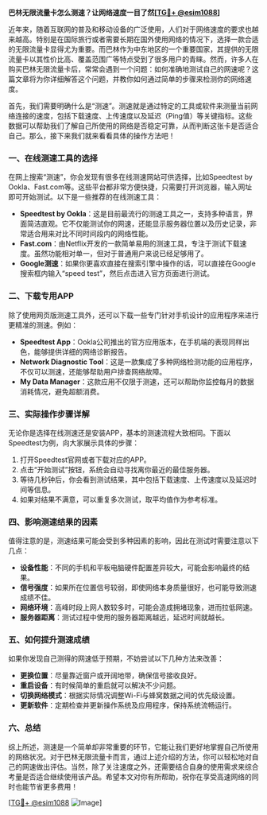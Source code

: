**巴林无限流量卡怎么测速？让网络速度一目了然[[TG💪+ @esim1088](https://t.me/s/esim1088)]**

近年来，随着互联网的普及和移动设备的广泛使用，人们对于网络速度的要求也越来越高。特别是在国际旅行或者需要长期在国外使用网络的情况下，选择一款合适的无限流量卡显得尤为重要。而巴林作为中东地区的一个重要国家，其提供的无限流量卡以其性价比高、覆盖范围广等特点受到了很多用户的青睐。然而，许多人在购买巴林无限流量卡后，常常会遇到一个问题：如何准确地测试自己的网速呢？这篇文章将为你详细解答这个问题，并教你如何通过简单的步骤来检测你的网络速度。

首先，我们需要明确什么是“测速”。测速就是通过特定的工具或软件来测量当前网络连接的速度，包括下载速度、上传速度以及延迟（Ping值）等关键指标。这些数据可以帮助我们了解自己所使用的网络是否稳定可靠，从而判断这张卡是否适合自己。那么，接下来我们就来看看具体的操作方法吧！

### **一、在线测速工具的选择**
在网上搜索“测速”，你会发现有很多在线测速网站可供选择，比如Speedtest by Ookla、Fast.com等。这些平台都非常方便快捷，只需要打开浏览器，输入网址即可开始测试。以下是一些推荐的在线测速工具：

- **Speedtest by Ookla**：这是目前最流行的测速工具之一，支持多种语言，界面简洁直观。它不仅能测试你的网速，还能显示服务器位置以及历史记录，非常适合用来对比不同时间段内的网络性能。
- **Fast.com**：由Netflix开发的一款简单易用的测速工具，专注于测试下载速度。虽然功能相对单一，但对于普通用户来说已经足够用了。
- **Google测速**：如果你更喜欢直接在搜索引擎中操作的话，可以直接在Google搜索框内输入“speed test”，然后点击进入官方页面进行测试。

### **二、下载专用APP**
除了使用网页版测速工具外，还可以下载一些专门针对手机设计的应用程序来进行更精准的测速。例如：

- **Speedtest App**：Ookla公司推出的官方应用版本，在手机端的表现同样出色，能够提供详细的网络诊断报告。
- **Network Diagnostic Tool**：这是一款集成了多种网络检测功能的应用程序，不仅可以测速，还能够帮助用户排查网络故障。
- **My Data Manager**：这款应用不仅限于测速，还可以帮助你监控每月的数据消耗情况，避免超额消费。

### **三、实际操作步骤详解**
无论你是选择在线测速还是安装APP，基本的测速流程大致相同。下面以Speedtest为例，向大家展示具体的步骤：

1. 打开Speedtest官网或者下载对应的APP。
2. 点击“开始测试”按钮，系统会自动寻找离你最近的最佳服务器。
3. 等待几秒钟后，你会看到测试结果，其中包括下载速度、上传速度以及延迟时间等信息。
4. 如果对结果不满意，可以重复多次测试，取平均值作为参考标准。

### **四、影响测速结果的因素**
值得注意的是，测速结果可能会受到多种因素的影响，因此在测试时需要注意以下几点：
- **设备性能**：不同的手机和平板电脑硬件配置差异较大，可能会影响最终的结果。
- **信号强度**：如果所在位置信号较弱，即使网络本身质量很好，也可能导致测速成绩不佳。
- **网络环境**：高峰时段上网人数较多时，可能会造成拥堵现象，进而拉低网速。
- **服务器距离**：测试过程中使用的服务器距离越远，延迟时间就越长。

### **五、如何提升测速成绩**
如果你发现自己测得的网速低于预期，不妨尝试以下几种方法来改善：

- **更换位置**：尽量靠近窗户或开阔地带，确保信号接收良好。
- **重启设备**：有时候简单的重启就可以解决不少问题。
- **切换网络模式**：根据实际情况调整Wi-Fi与蜂窝数据之间的优先级设置。
- **更新软件**：定期检查并更新操作系统及应用程序，保持系统流畅运行。

### **六、总结**
综上所述，测速是一个简单却非常重要的环节，它能让我们更好地掌握自己所使用的网络状况。对于巴林无限流量卡而言，通过上述介绍的方法，你可以轻松地对自己的网速做出评估。当然，除了关注速度之外，还需要结合自身的使用需求来综合考量是否适合继续使用该产品。希望本文对你有所帮助，祝你在享受高速网络的同时也能节省更多费用！

[[TG💪+ @esim1088](https://t.me/s/esim1088) ![Image](https://i.postimg.cc/4NQfJmqS/Snipaste-2025-05-13-00-14-12.png)]